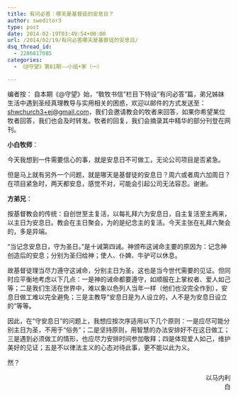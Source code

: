 ```yaml
---
title: 有问必答：哪天是基督徒的安息日？
author: sweditor3
type: post
date: 2014-02-19T03:49:54+00:00
url: /2014/02/19/有问必答哪天是基督徒的安息日/
dsq_thread_id:
  - 2286817085
categories:
  - 《@守望》第61期——小组•家（一）

---
```

编者按： 自本期《@守望》始，“敎牧书信”栏目下特设“有问必答”篇，弟兄姊妹生活中遇到圣经真理教导与实用相关的困惑，欢迎以邮件的方式发送至：shwchurch3+ej@gmail.com，我们会邀请教会的牧者来回答，如果你希望某位牧者回答，我们也会及时转发。牧者的回复，我们会摘录其中精华的部分刊登在网刊。

**小白牧师**：

今天我想到一件需要信心的事，就是安息日不可做工，无论公司项目是否紧急。

但是马上就有另外一个问题，就是哪天是基督徒的安息日？周六或者周六加周日？在项目紧急时，两天都安息，感觉不对，可能会引起公司无法容忍。谢谢。

**方弟兄**：

按基督教会的传统：自创世至主复活，以每礼拜六为安息日，自主复活至主再来，以主日为安息日。教会在主日聚会，为的是纪念主的复活。今天主张在礼拜六聚会的，多是异端。

“当记念安息日，守为圣日。”是十诫第四诫。神颁布这诫命主要的原因为：记念神创造后的安息；分别为圣归给神；使人、仆婢、牛驴可以休息。

故基督徒理当尽力遵守这诫命，分别主日为圣，这也是当今世代需要的见证。但同时应平衡地考虑以下几点：一是神的诫命都要遵守，如顺服在上掌权者、爱人如己等；二是我们生活在世界中，难以象以色列人当年一样（他们也没完全作到），安息日做工难以完全避免；三是主教导“安息日是为人设立的，人不是为安息日设立的”等等。

因此，在“守安息日”的问题上，我想应按次序适用以下几个原则：一是应尽可能分别主日为圣，不用于“俗务”；二是坚持原则，用智慧的办法安排好不在这日做工；三是遇到必须做工的情形，也应尽力安排时间参加敬拜；四是体现爱人如己，维护美好的见证；五是不以律法主义的心态对待此事，更不能以此为义。

然？

<p style="text-align: right;">
  以马内利<br /> 白
</p>